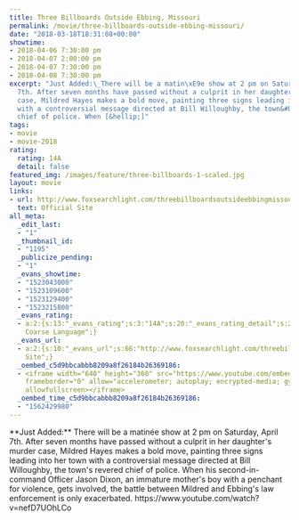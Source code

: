 ```yaml
---
title: Three Billboards Outside Ebbing, Missouri
permalink: /movie/three-billboards-outside-ebbing-missouri/
date: "2018-03-18T18:31:08+00:00"
showtime:
- 2018-04-06 7:30:00 pm
- 2018-04-07 2:00:00 pm
- 2018-04-07 7:30:00 pm
- 2018-04-08 7:30:00 pm
excerpt: "Just Added:\_There will be a matin\xE9e show at 2 pm on Saturday, April
  7th. After seven months have passed without a culprit in her daughter&#8217;s murder
  case, Mildred Hayes makes a bold move, painting three signs leading into her town
  with a controversial message directed at Bill Willoughby, the town&#8217;s revered
  chief of police. When [&hellip;]"
tags:
- movie
- movie-2018
rating:
  rating: 14A
  detail: false
featured_img: /images/feature/three-billboards-1-scaled.jpg
layout: movie
links:
- url: http://www.foxsearchlight.com/threebillboardsoutsideebbingmissouri
  text: Official Site
all_meta:
  _edit_last:
  - "1"
  _thumbnail_id:
  - "1195"
  _publicize_pending:
  - "1"
  _evans_showtime:
  - "1523043000"
  - "1523109600"
  - "1523129400"
  - "1523215800"
  _evans_rating:
  - a:2:{s:13:"_evans_rating";s:3:"14A";s:20:"_evans_rating_detail";s:25:"Violence,
    Coarse Language";}
  _evans_url:
  - a:2:{s:10:"_evans_url";s:66:"http://www.foxsearchlight.com/threebillboardsoutsideebbingmissouri";s:15:"_evans_url_name";s:13:"Official
    Site";}
  _oembed_c5d9bbcabbb8209a8f26184b26369186:
  - <iframe width="640" height="360" src="https://www.youtube.com/embed/nefD7UOhLCo?feature=oembed"
    frameborder="0" allow="accelerometer; autoplay; encrypted-media; gyroscope; picture-in-picture"
    allowfullscreen></iframe>
  _oembed_time_c5d9bbcabbb8209a8f26184b26369186:
  - "1562429980"
---
```


<div class="overview" dir="auto">**Just Added:** There will be a matinée show at 2 pm on Saturday, April 7th. After seven months have passed without a culprit in her daughter's murder case, Mildred Hayes makes a bold move, painting three signs leading into her town with a controversial message directed at Bill Willoughby, the town's revered chief of police. When his second-in-command Officer Jason Dixon, an immature mother's boy with a penchant for violence, gets involved, the battle between Mildred and Ebbing's law enforcement is only exacerbated. https://www.youtube.com/watch?v=nefD7UOhLCo </div>